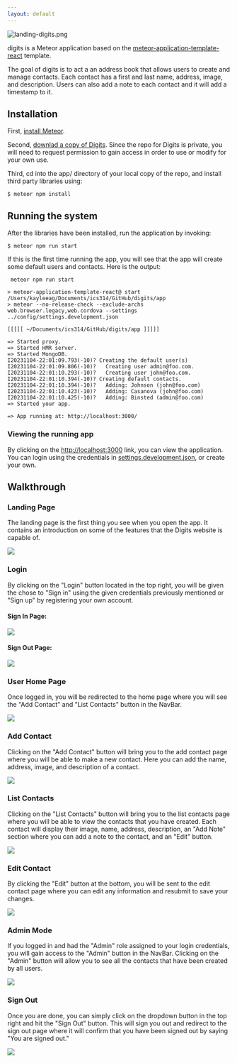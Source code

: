 ```yaml
---
layout: default
---
```


![landing-digits.png](doc%2Flanding-digits.png)

digits is a Meteor application based on the [meteor-application-template-react](https://ics-software-engineering.github.io/meteor-application-template-react/) template. 

The goal of digits is to act a an address book that allows users to create and manage contacts. Each contact has a first and last name, address, image, and description. Users can also add a note to each contact and it will add a timestamp to it. 

## Installation

First, [install Meteor](https://www.meteor.com/install).

Second, [downlad a copy of Digits](https://github.com/kayleeagorilla/digits). Since the repo for Digits is private, you will need to request permission to gain access in order to use or modify for your own use.

Third, cd into the app/ directory of your local copy of the repo, and install third party libraries using:

```
$ meteor npm install
```
## Running the system

After the libraries have been installed, run the application by invoking:

```
$ meteor npm run start
```

If this is the first time running the app, you will see that the app will create some default users and contacts. Here is the output:

```
 meteor npm run start

> meteor-application-template-react@ start /Users/kayleeag/Documents/ics314/GitHub/digits/app
> meteor --no-release-check --exclude-archs web.browser.legacy,web.cordova --settings ../config/settings.development.json

[[[[[ ~/Documents/ics314/GitHub/digits/app ]]]]]

=> Started proxy.                             
=> Started HMR server.                        
=> Started MongoDB.                           
I20231104-22:01:09.793(-10)? Creating the default user(s)
I20231104-22:01:09.806(-10)?   Creating user admin@foo.com.
I20231104-22:01:10.293(-10)?   Creating user john@foo.com.
I20231104-22:01:10.394(-10)? Creating default contacts.
I20231104-22:01:10.394(-10)?   Adding: Johnson (john@foo.com)
I20231104-22:01:10.423(-10)?   Adding: Casanova (john@foo.com)
I20231104-22:01:10.425(-10)?   Adding: Binsted (admin@foo.com)
=> Started your app.

=> App running at: http://localhost:3000/

```

### Viewing the running app

By clicking on the [http://localhost:3000](http://localhost:3000) link, you can view the application. You can login using the credentials in [settings.development.json](https://github.com/kayleeagorilla/digits/blob/main/config/settings.development.json), or create your own.

## Walkthrough

### Landing Page

The landing page is the first thing you see when you open the app. It contains an introduction on some of the features that the Digits website is capable of.

<img src="doc/landing-digits.png">


### Login

By clicking on the "Login" button located in the top right, you will be given the chose to "Sign in" using the given credentials previously mentioned or "Sign up" by registering your own account.
#### Sign In Page:
<img src="doc/sign-in-digits.png">

#### Sign Out Page:
<img src="doc/sign-up-digits.png">


### User Home Page

Once logged in, you will be redirected to the home page where you will see the "Add Contact" and "List Contacts" button in the NavBar.

<img src="doc/user-home-page-digits.png">


### Add Contact

Clicking on the "Add Contact" button will bring you to the add contact page where you will be able to make a new contact. Here you can add the name, address, image, and description of a contact. 

<img src="doc/add-contact-digits.png">

### List Contacts

Clicking on the "List Contacts" button will bring you to the list contacts page where you will be able to view the contacts that you have created. Each contact will display their image, name, address, description, an "Add Note" section where you can add a note to the contact, and an "Edit" button.

<img src="doc/list-contacts-digits.png">

### Edit Contact

By clicking the "Edit" button at the bottom, you will be sent to the edit contact page where you can edit any information and resubmit to save your changes.

<img src="doc/edit-contact-digits.png">

### Admin Mode

If you logged in and had the "Admin" role assigned to your login credentials, you will gain access to the "Admin" button in the NavBar. Clicking on the "Admin" button will allow you to see all the contacts that have been created by all users. 

<img src="doc/admin-digits.png">

### Sign Out

Once you are done, you can simply click on the dropdown button in the top right and hit the "Sign Out" button. This will sign you out and redirect to the sign out page where it will confirm that you have been signed out by saying "You are signed out." 

<img src="doc/sign-out-digits.png">
